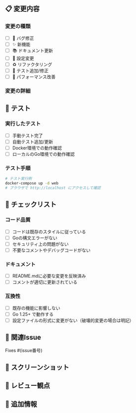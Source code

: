 ## 📋 変更内容

### 変更の種類

- [ ] 🐛 バグ修正
- [ ] ✨ 新機能
- [ ] 📚 ドキュメント更新
- [ ] 🔧 設定変更
- [ ] ♻️ リファクタリング
- [ ] 🧪 テスト追加/修正
- [ ] 🚀 パフォーマンス改善

### 変更の詳細
<!-- 何を変更したか、なぜ変更したかを詳しく説明してください -->

## 🧪 テスト

### 実行したテスト

- [ ] 手動テスト完了
- [ ] 自動テスト追加/更新
- [ ] Docker環境での動作確認
- [ ] ローカルのGo環境での動作確認

### テスト手順
<!-- 変更内容をテストする方法を記載してください -->

```bash
# テスト実行例
docker-compose up -d web
# ブラウザで http://localhost にアクセスして確認
```

## 📝 チェックリスト

### コード品質

- [ ] コードは既存のスタイルに従っている
- [ ] Goの構文エラーがない
- [ ] セキュリティ上の問題がない
- [ ] 不要なコメントやデバッグコードがない

### ドキュメント

- [ ] README.mdに必要な変更を反映済み
- [ ] コメントが適切に更新されている

### 互換性

- [ ] 既存の機能に影響しない
- [ ] Go 1.25+ で動作する
- [ ] 設定ファイルの形式に変更がない（破壊的変更の場合は明記）

## 🔗 関連Issue
<!-- 関連するIssueがあれば記載 -->
Fixes #(issue番号)

## 📸 スクリーンショット
<!-- UI変更がある場合はスクリーンショットを追加 -->

## 🎯 レビュー観点
<!-- レビュアーに特に注意してほしい点があれば記載 -->

## 🔄 追加情報
<!-- その他、レビュアーが知っておくべき情報があれば記載 -->

